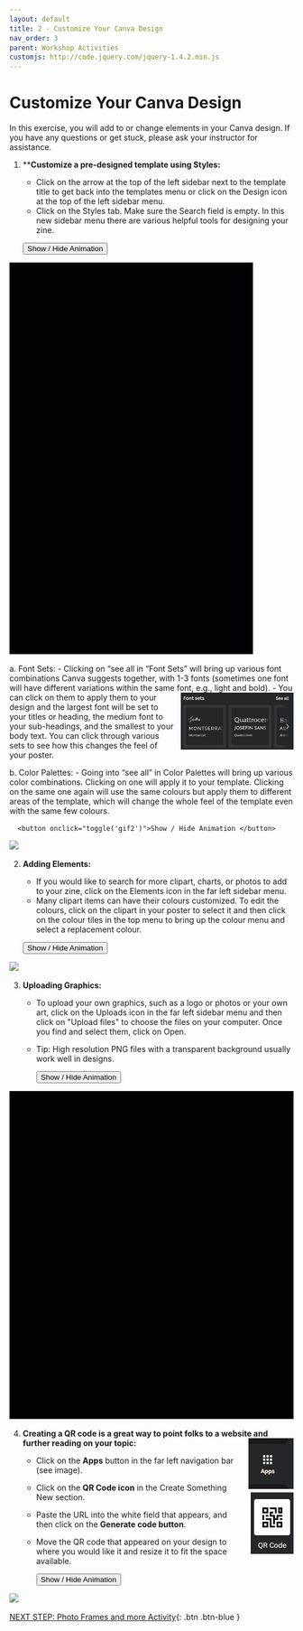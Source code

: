 ```yaml
---
layout: default
title: 2 - Customize Your Canva Design
nav_order: 3
parent: Workshop Activities
customjs: http://code.jquery.com/jquery-1.4.2.min.js
---
```


# Customize Your Canva Design

In this exercise, you will add to or change elements in your Canva design. If you have any questions or get stuck, please ask your instructor for assistance. 

1.  ****Customize a pre-designed template using Styles:** 
    -   Click on the arrow at the top of the left sidebar next to the template title to get back into the templates menu or click on the Design icon at the top of the left sidebar menu. 
    -   Click on the Styles tab. Make sure the Search field is empty. In this new sidebar menu there are various helpful tools for designing your zine. 
    
      <button onclick="toggle('gif1')">Show / Hide Animation </button>
<div id="gif1">
      <img src="images/canva-pp1.gif">
      </div>
      
a.  Font Sets:
    -   Clicking on “see all in “Font Sets” will bring up various font combinations Canva suggests together,  with 1-3 fonts (sometimes one font will have different variations within the same font, e.g., light and bold). <img src="images/08.png" alt="new slide menu" style="float:right;width:200px;margin-left:10px;">
    -   You can click on them to apply them to your design and the largest font will be set to your titles or heading, the medium font to your sub-headings, and the smallest to your body text. You can click through various sets to see how this changes the feel of your poster.
  
b.  Color Palettes:
    -   Going into “see all” in Color Palettes will bring up various color combinations. Clicking on one will apply it to your template. Clicking on the same one again will use the same colours but apply them to different areas of the template, which will change the whole feel of the template even with the same few colours. 

      <button onclick="toggle('gif2')">Show / Hide Animation </button>
<div id="gif2">
      <img src="images/canva-pp2.gif">
      </div>

<script>  
    function toggle(input) {
        var x = document.getElementById(input);
        if (x.style.display === "none") {
            x.style.display = "block";
        } else {
            x.style.display = "none";
        }
    }
</script>
2.  **Adding Elements:**
    -   If you would like to search for more clipart, charts, or photos to add to your zine, click on the Elements icon in the far left sidebar menu.
    -   Many clipart items can have their colours customized. To edit the colours, click on the clipart in your poster to select it and then click on the colour tiles in the top menu to bring up the colour menu and select a replacement colour. 

      <button onclick="toggle('gif4')">Show / Hide Animation </button>
<div id="gif4">
      <img src="images/canva-pp4.gif">
      </div>
      
3.  **Uploading Graphics:** 
    -   To upload your own graphics, such as a logo or photos or your own art, click on the Uploads icon in the far left sidebar menu and then click on "Upload files" to choose the files on your computer. Once you find and select them, click on Open.
    -   Tip: High resolution PNG files with a transparent background usually work well in designs.

        <button onclick="toggle('gif5')">Show / Hide Animation </button>
<div id="gif5">
      <img src="images/canva-pp5.gif">
      </div>
      
4.  **Creating a QR code is a great way to point folks to a website and further reading on your topic:** <img src="images/21.png" alt="new slide menu" style="float:right;margin-left:10px;">
    -   Click on the **Apps** button in the far left navigation bar (see image).
    -   Click on the **QR Code icon** in the Create Something New section. <img src="images/22.png" alt="new slide menu" style="float:right;margin-left:10px;">
    -   Paste the URL into the white field that appears, and then click on the **Generate code button**.
    -   Move the QR code that appeared on your design to where you would like it and resize it to fit the space available.

        <button onclick="toggle('gif6')">Show / Hide Animation </button>
<div id="gif6">
      <img src="images/canva-pp6.gif">
      </div>
      
<script>  
    function toggle(input) {
        var x = document.getElementById(input);
        if (x.style.display === "none") {
            x.style.display = "block";
        } else {
            x.style.display = "none";
        }
    }
</script>


[NEXT STEP: Photo Frames and more Activity](canva-photo-frames.html){: .btn .btn-blue }
